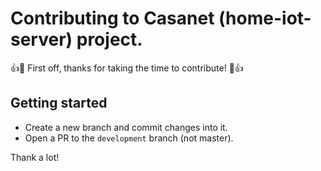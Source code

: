 # Contributing to Casanet (home-iot-server) project.

:+1::tada: First off, thanks for taking the time to contribute! :tada::+1:

## Getting started

- Create a new branch and commit changes into it.
- Open a PR to the `development` branch (not master).

Thank a lot!
